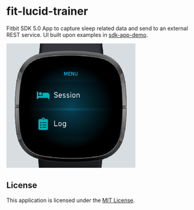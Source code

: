 # fit-lucid-trainer

Fitbit SDK 5.0 App to capture sleep related data and send to an external REST service. UI built upon examples in [sdk-app-demo](https://github.com/Fitbit/sdk-app-demo).

![Screenshot](screenshot.png)

## License

This application is licensed under the [MIT License](./LICENSE).
